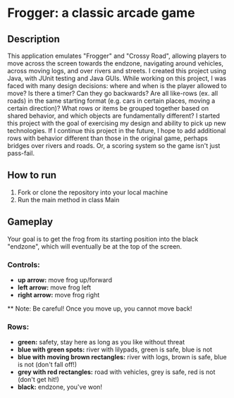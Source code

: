 # Frogger: a classic arcade game
## Description
This application emulates "Frogger" and "Crossy Road", allowing players to move across the screen towards the endzone, navigating around vehicles, across moving logs, and over rivers and streets.  I created this project using Java, with JUnit testing and Java GUIs.  While working on this project, I was faced with many design decisions: where and when is the player allowed to move?  Is there a timer?  Can they go backwards?  Are all like-rows (ex. all roads) in the same starting format (e.g. cars in certain places, moving a certain direction)?  What rows or items be grouped together based on shared behavior, and which objects are fundamentally different?  I started this project with the goal of exercising my design and ability to pick up new technologies.  If I continue this project in the future, I hope to add additional rows with behavior different than those in the original game, perhaps bridges over rivers and roads.  Or, a scoring system so the game isn't just pass-fail.
## How to run
1) Fork or clone the repository into your local machine
2) Run the main method in class Main
## Gameplay 
Your goal is to get the frog from its starting position into the black "endzone", which will eventually be at the top of the screen.
### Controls: 
- **up arrow:** move frog up/forward
- **left arrow:** move frog left
- **right arrow:** move frog right

** Note: Be careful!  Once you move up, you cannot move back!
### Rows:
- **green:** safety, stay here as long as you like without threat
- **blue with green spots:** river with lilypads, green is safe, blue is not
- **blue with moving brown rectangles:** river with logs, brown is safe, blue is not (don't fall off!)
- **grey with red rectangles:** road with vehicles, grey is safe, red is not (don't get hit!)
- **black:** endzone, you've won!
